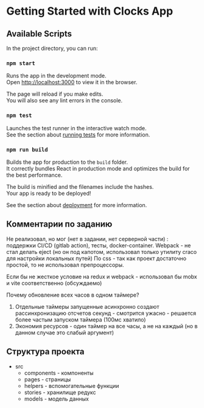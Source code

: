 # Getting Started with Clocks App

## Available Scripts

In the project directory, you can run:

### `npm start`

Runs the app in the development mode.\
Open [http://localhost:3000](http://localhost:3000) to view it in the browser.

The page will reload if you make edits.\
You will also see any lint errors in the console.

### `npm test`

Launches the test runner in the interactive watch mode.\
See the section about [running tests](https://facebook.github.io/create-react-app/docs/running-tests) for more information.

### `npm run build`

Builds the app for production to the `build` folder.\
It correctly bundles React in production mode and optimizes the build for the best performance.

The build is minified and the filenames include the hashes.\
Your app is ready to be deployed!

See the section about [deployment](https://facebook.github.io/create-react-app/docs/deployment) for more information.

## Комментарии по заданию

Не реализовал, но мог (нет в задании, нет серверной части) : поддержки CI/CD (gitlab action), тесты, docker-container.
Webpack - не стал делать eject (но он под капотом, использовал только утилиту craco для настройки локальных путей)
По css - так как проект достаточно простой, то не использовал препроцессоры.

Если бы не жесткое условие на redux и webpack - использовал бы mobx и vite соответственно (обсуждаемо)

Почему обновление всех часов в одном таймере?
1. Отдельные таймеры запущенные асинхронно создают рассинхронизацию отсчетов секунд - смотрится ужасно - решается более частым запуском таймера (100мс хватило) 
2. Экономия ресурсов - один таймер на все часы, а не на каждый (но в данном случае это слабый аргумент)

## Структура проекта
- src
  - components - компоненты
  - pages - страницы
  - helpers - вспомогательные функции
  - stories - хранилище редукс
  - models - модель данных


